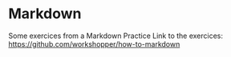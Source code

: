 # Markdown
Some exercices from a Markdown Practice
Link to the exercices: https://github.com/workshopper/how-to-markdown
